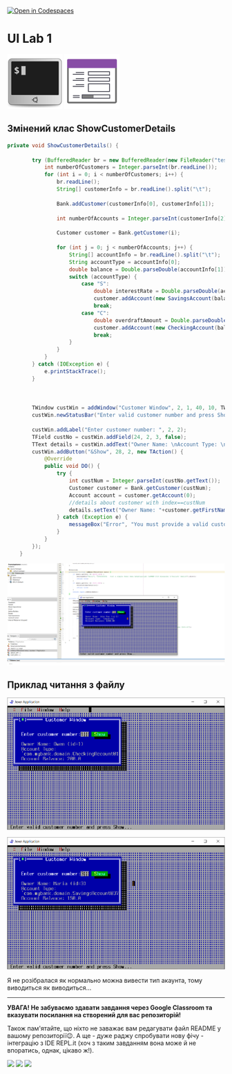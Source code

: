 [![Open in Codespaces](https://classroom.github.com/assets/launch-codespace-7f7980b617ed060a017424585567c406b6ee15c891e84e1186181d67ecf80aa0.svg)](https://classroom.github.com/open-in-codespaces?assignment_repo_id=15189529)
# UI Lab 1
![](terminal-icon.png)
![](gui-icon.png)

## Змінений клас ShowCustomerDetails

```java
private void ShowCustomerDetails() {
        
        try (BufferedReader br = new BufferedReader(new FileReader("test.dat"))) {
            int numberOfCustomers = Integer.parseInt(br.readLine());
            for (int i = 0; i < numberOfCustomers; i++) {
                br.readLine();
                String[] customerInfo = br.readLine().split("\t");

                Bank.addCustomer(customerInfo[0], customerInfo[1]);
                
                int numberOfAccounts = Integer.parseInt(customerInfo[2]);
                
                Customer customer = Bank.getCustomer(i);

                for (int j = 0; j < numberOfAccounts; j++) {
                    String[] accountInfo = br.readLine().split("\t");
                    String accountType = accountInfo[0];
                    double balance = Double.parseDouble(accountInfo[1]);
                    switch (accountType) {
                        case "S":
                            double interestRate = Double.parseDouble(accountInfo[2]);
                            customer.addAccount(new SavingsAccount(balance, interestRate));
                            break;
                        case "C":
                            double overdraftAmount = Double.parseDouble(accountInfo[2]);
                            customer.addAccount(new CheckingAccount(balance, overdraftAmount));
                            break;
                    }
                }
            }
        } catch (IOException e) {
            e.printStackTrace();
        }
        
        
        
        TWindow custWin = addWindow("Customer Window", 2, 1, 40, 10, TWindow.NOZOOMBOX);
        custWin.newStatusBar("Enter valid customer number and press Show...");

        custWin.addLabel("Enter customer number: ", 2, 2);
        TField custNo = custWin.addField(24, 2, 3, false);
        TText details = custWin.addText("Owner Name: \nAccount Type: \nAccount Balance: ", 2, 4, 38, 8);
        custWin.addButton("&Show", 28, 2, new TAction() {
            @Override
            public void DO() {
                try {
                    int custNum = Integer.parseInt(custNo.getText());
                    Customer customer = Bank.getCustomer(custNum);
                    Account account = customer.getAccount(0);
                    //details about customer with index==custNum
                    details.setText("Owner Name: "+customer.getFirstName()+" (id="+custNum+")\nAccount Type: '"+account+"'\nAccount Balance: "+account.getBalance());
                } catch (Exception e) {
                    messageBox("Error", "You must provide a valid customer number!").show();
                }
            }
        });
    }
```

![](photos/Capture1.PNG)

## Приклад читання з файлу

![](photos/Capture2.png)

![](photos/Capture3.png)

Я не розібралася як нормально можна вивести тип акаунта, тому виводиться як виводиться...

---
**УВАГА! Не забуваємо здавати завдання через Google Classroom та вказувати посилання на створений для вас репозиторій!**

Також пам'ятайте, що ніхто не заважає вам редагувати файл README у вашому репозиторії😉.
А ще - дуже раджу спробувати нову фічу - інтеграцію з IDE REPL.it (хоч з таким завданням вона може й не впоратись, однак, цікаво ж!).

![](https://img.shields.io/badge/Made%20with-JAVA-red.svg)
![](https://img.shields.io/badge/Made%20with-%20Netbeans-brightgreen.svg)
![](https://img.shields.io/badge/Made%20at-PPC%20NTU%20%22KhPI%22-blue.svg) 
